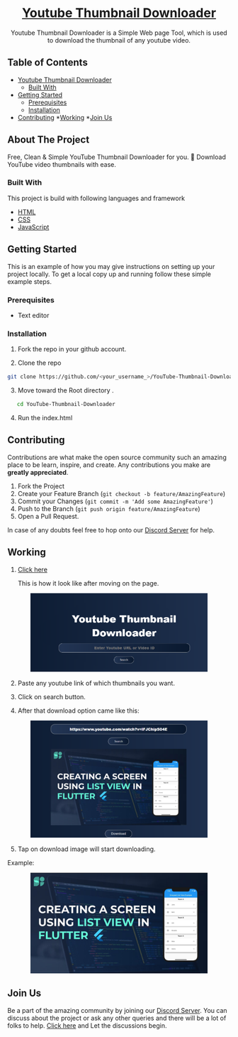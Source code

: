 <h1 align="center"><a href="https://semikolan-co.github.io/YouTube-Thumbnail-Downloader">Youtube Thumbnail Downloader</a></h1>

  <p align="center">
    Youtube Thumbnail Downloader is a Simple Web page Tool, which is used to download the thumbnail of any youtube video.   
</p>



<!-- TABLE OF CONTENTS -->
## Table of Contents

* [Youtube Thumbnail Downloader](#about-the-project)
  * [Built With](#built-with)
* [Getting Started](#getting-started)
  * [Prerequisites](#prerequisites)
  * [Installation](#installation)
* [Contributing](#contributing)
*[Working](#working)
*[Join Us](#join-us)




<!-- ABOUT THE PROJECT -->
## About The Project

Free, Clean & Simple YouTube Thumbnail Downloader for you. 🙂 Download YouTube video thumbnails with ease. 

### Built With
This project is build with following languages and framework
* [HTML](https://html.com)
* [CSS](https://developer.mozilla.org/en-US/docs/Web/CSS)
* [JavaScript](https://www.javascript.com/)



<!-- GETTING STARTED -->
## Getting Started

This is an example of how you may give instructions on setting up your project locally.
To get a local copy up and running follow these simple example steps.

### Prerequisites
*  Text editor

### Installation
1. Fork the repo in your github account.

2. Clone the repo
```sh
git clone https://github.com/<your_username_>/YouTube-Thumbnail-Downloader.git
```
3. Move toward the Root directory .
```sh
   cd YouTube-Thumbnail-Downloader
```
4. Run the index.html
<!-- CONTRIBUTING -->
## Contributing

Contributions are what make the open source community such an amazing place to be learn, inspire, and create. Any contributions you make are **greatly appreciated**.

1. Fork the Project
2. Create your Feature Branch (`git checkout -b feature/AmazingFeature`)
3. Commit your Changes (`git commit -m 'Add some AmazingFeature'`)
4. Push to the Branch (`git push origin feature/AmazingFeature`)
5. Open a Pull Request.

In case of any doubts feel free to hop onto our [Discord Server](https://discord.semikolan.co) for help.

<!--Working-->
## Working 

1. [Click here]( https://semikolan-co.github.io/YouTube-Thumbnail-Downloader/)

    This is how it look like after moving on the page.
<p align="center">
  <img src="assets/img/Webpage1.png" width="400" title="WEB Page">
</p>

2. Paste any youtube link of which thumbnails you want.

3. Click on search button.

4. After that download option came like this:
<p align="center">
  <img src="assets/img/try 2.png" width="400">
</p>

5. Tap on download image will start downloading.

Example:
<p align="center">
  <img src="assets/img/Final.png" width="400">
</p>

## Join Us

Be a part of the amazing community by joining our [Discord Server](https://discord.semikolan.co). You can discuss about the project or ask any other queries and there will be a lot of folks to help.
[Click here](https://discord.semikolan.co) and Let the discussions begin.
